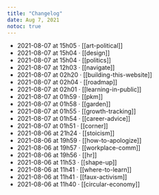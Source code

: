 ```yaml
---
title: "Changelog"
date: Aug 7, 2021
notoc: true
---
```


- 2021-08-07 at 15h05 · [[art-political]]
- 2021-08-07 at 15h04 · [[design]]
- 2021-08-07 at 15h04 · [[politics]]
- 2021-08-07 at 12h03 · [[navigate]]
- 2021-08-07 at 02h20 · [[building-this-website]]
- 2021-08-07 at 02h04 · [[roadmap]]
- 2021-08-07 at 02h01 · [[learning-in-public]]
- 2021-08-07 at 01h59 · [[pkm]]
- 2021-08-07 at 01h58 · [[garden]]
- 2021-08-07 at 01h55 · [[growth-tracking]]
- 2021-08-07 at 01h54 · [[career-advice]]
- 2021-08-07 at 01h51 · [[corner]]
- 2021-08-06 at 21h24 · [[stoicism]]
- 2021-08-06 at 19h59 · [[how-to-apologize]]
- 2021-08-06 at 19h57 · [[workplace-comm]]
- 2021-08-06 at 19h56 · [[hr]]
- 2021-08-06 at 11h53 · [[shape-up]]
- 2021-08-06 at 11h41 · [[where-to-learn]]
- 2021-08-06 at 11h41 · [[faux-activism]]
- 2021-08-06 at 11h40 · [[circular-economy]]
